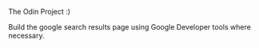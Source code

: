 The Odin Project :)

Build the google search results page using Google Developer tools where necessary.